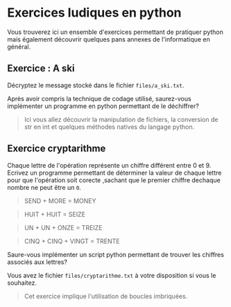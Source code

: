 # Exercices ludiques en python
Vous trouverez ici un ensemble d'exercices permettant de pratiquer python mais également découvrir quelques pans annexes de l'informatique en général.

## Exercice : A ski
Décryptez le message stocké dans le fichier `files/a_ski.txt`.

Après avoir compris la technique de codage utilisé, saurez-vous implémenter un programme en python permettant de le déchiffrer?

> Ici vous allez découvrir la manipulation de fichiers, la conversion de str en int et quelques méthodes natives du langage python. 

## Exercice cryptarithme
Chaque lettre de l'opération représente un chiffre différent entre 0 et 9. Ecrivez un programme permettant de déterminer la valeur de chaque lettre pour que l'opération soit corecte ,sachant que le premier chiffre dechaque nombre ne peut être un `0`.
> SEND + MORE = MONEY

> HUIT + HUIT = SEIZE

> UN + UN + ONZE = TREIZE

> CINQ + CINQ + VINGT = TRENTE

Saure-vous implémenter un script python permettant de trouver les chiffres associés aux lettres?

Vous avez le fichier `files/cryptarithme.txt` à votre disposition si vous le souhaitez. 

> Cet exercice implique l'utilisation de boucles imbriquées.